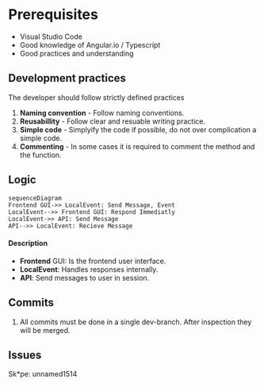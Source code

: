 # Prerequisites

 - Visual Studio Code
 - Good knowledge of Angular.io / Typescript
 - Good practices and understanding

## Development practices
The developer should follow strictly defined practices
1.  **Naming convention** - Follow naming conventions.
2.  **Reusabillity** - Follow clear and resuable writing practice.
3.  **Simple code** - Simplyify the code if possible, do not over complication a simple code.
4.  **Commenting** - In some cases it is required to comment the method and the function.

## Logic

```mermaid
sequenceDiagram
Frontend GUI->> LocalEvent: Send Message, Event
LocalEvent-->> Frontend GUI: Respond Immediatly
LocalEvent->> API: Send Message
API-->> LocalEvent: Recieve Message
```
####  Description
 - **Frontend** GUI: Is the frontend user interface.
 - **LocalEvent**: Handles responses internally. 
 - **API**: Send messages to user in session.
 
## Commits

1. All commits must be done in a single dev-branch. After inspection they will be merged.

## Issues
Sk*pe: unnamed1514
